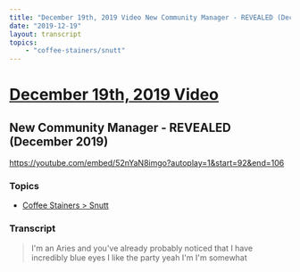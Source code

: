 ```yaml
---
title: "December 19th, 2019 Video New Community Manager - REVEALED (December 2019)"
date: "2019-12-19"
layout: transcript
topics:
    - "coffee-stainers/snutt"
---
```

# [December 19th, 2019 Video](../2019-12-19.md)
## New Community Manager - REVEALED (December 2019)
https://youtube.com/embed/52nYaN8imgo?autoplay=1&start=92&end=106

### Topics
* [Coffee Stainers > Snutt](../topics/coffee-stainers/snutt.md)

### Transcript

> I'm an Aries and you've already probably noticed that I have incredibly blue eyes I like the party yeah I'm I'm somewhat
